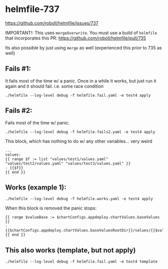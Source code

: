 # helmfile-737

https://github.com/roboll/helmfile/issues/737

IMPORTANT!: This uses `mergeOverwrite`. You must use a build of `helmfile` that incorporates this PR: https://github.com/roboll/helmfile/pull/735

Its also possible by just using `merge` as well (experienced this prior to 735 as well)

## Fails #1:

It fails most of the time w/ a panic. Once in a while it works, but just run it again and it should fail. i.e. some race condition

```
./helmfile --log-level debug -f helmfile.fail.yaml -e test4 apply
```

## Fails #2:

Fails most of the time w/ panic.

```
./helmfile --log-level debug -f helmfile.fails2.yaml -e test4 apply
```

This block, which has nothing to do w/ any other variables... very weird

```
...
values:
{{ range $f := list "values/test1/values.yaml" "values/test2/values.yaml" "values/test3/values.yaml" }}
- {{$f}}
{{ end }}
```


## Works (example 1):

```
./helmfile --log-level debug -f helmfile.works.yaml -e test4 apply
```

When this block is removed the panic stops:
```
{{ range $valueBase := $chartConfigs.appdeploy.chartValues.baseValues }}
- {{$chartConfigs.appdeploy.chartValues.baseValuesRootDir}}/values/{{$valueBase}}/values.yaml
{{ end }}
```

## This also works (template, but not apply)
```
./helmfile --log-level debug -f helmfile.fail.yaml -e test4 template
```
